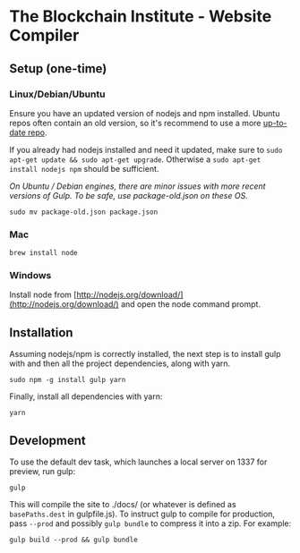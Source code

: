 
The Blockchain Institute - Website Compiler
=================

## Setup (one-time)

### Linux/Debian/Ubuntu
Ensure you have an updated version of nodejs and npm installed. Ubuntu repos often contain an old version, so it's recommend to use a more [up-to-date repo](https://launchpad.net/~chris-lea/+archive/node.js/).

If you already had nodejs installed and need it updated, make sure to `sudo apt-get update && sudo apt-get upgrade`. Otherwise a `sudo apt-get install nodejs npm` should be sufficient.

*On Ubuntu / Debian engines, there are minor issues with more recent versions of Gulp. To be safe, use package-old.json on these OS.*

`sudo mv package-old.json package.json`

### Mac
`brew install node`

### Windows
Install node from [http://nodejs.org/download/](http://nodejs.org/download/) and open the node command prompt.

## Installation

Assuming nodejs/npm is correctly installed, the next step is to install gulp with and then all the project dependencies, along with yarn.

```
sudo npm -g install gulp yarn
```

Finally, install all dependencies with yarn:

```
yarn
```

## Development

To use the default dev task, which launches a local server on 1337 for preview, run gulp:

```
gulp
```

This will compile the site to ./docs/ (or whatever is defined as `basePaths.dest` in gulpfile.js). To instruct gulp to compile for production, pass `--prod` and possibly `gulp bundle` to compress it into a zip. For example:

```
gulp build --prod && gulp bundle
```


